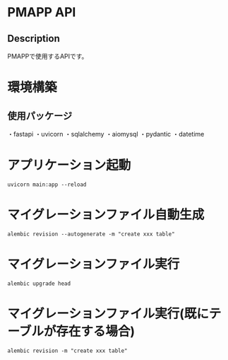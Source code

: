 # PMAPP API
## Description
PMAPPで使用するAPIです。

# 環境構築
## 使用パッケージ
・fastapi
・uvicorn
・sqlalchemy
・aiomysql
・pydantic
・datetime

# アプリケーション起動
```
uvicorn main:app --reload
```

# マイグレーションファイル自動生成
```
alembic revision --autogenerate -m "create xxx table"
```

# マイグレーションファイル実行
```
alembic upgrade head
```

# マイグレーションファイル実行(既にテーブルが存在する場合)
```
alembic revision -m "create xxx table"
```